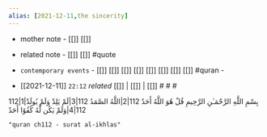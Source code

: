 ```yaml
---
alias: [2021-12-11,the sincerity]
---
```

- mother note - [[]] [[]]
- related note - [[]] [[]] #quote 
- `contemporary events` - [[]] [[]] [[]] [[]] [[]] [[]] [[]] [[]] #quran -

- [[2021-12-11]]  `22:12` _related_ [[]] | [[]] | [[]] # # #

112|1|بِسْمِ اللَّهِ الرَّحْمَـٰنِ الرَّحِيمِ قُلْ هُوَ اللَّهُ أَحَدٌ
112|2|اللَّهُ الصَّمَدُ
112|3|لَمْ يَلِدْ وَلَمْ يُولَدْ
112|4|وَلَمْ يَكُن لَّهُ كُفُوًا أَحَدٌ

```query
"quran ch112 - surat al-ikhlas"
```